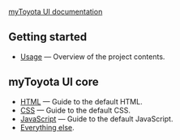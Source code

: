 [myToyota UI documentation](http://ux.netgroupdigital.com/mytoyota/)

## Getting started

* [Usage](usage.md) — Overview of the project contents.

## myToyota UI core

* [HTML](html.md) — Guide to the default HTML.
* [CSS](css.md) — Guide to the default CSS.
* [JavaScript](js.md) — Guide to the default JavaScript.
* [Everything else](misc.md).

